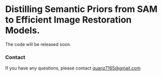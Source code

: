 # Distilling Semantic Priors from SAM to Efficient Image Restoration Models.
The code will be released soon.
### Contact

If you have any questions, please contact quanz7165@gmail.com
